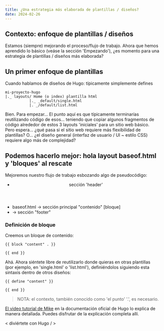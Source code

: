 ```yaml
---
title: ¿Una estrategia más elaborada de plantillas / diseños?
date: 2024-02-26
---
```


## Contexto: enfoque de plantillas / diseños

Estamos (siempre) mejorando el proceso/flujo de trabajo. Ahora que hemos aprendido lo básico (veáse la sección 'Empezando'), ¿es momento para una estrategia de plantillas / diseños más elaborada?

## Un primer enfoque de plantillas

Cuando hablamos de diseños de Hugo: típicamente simplemente defines

```
mi-proyecto-hugo
|._ layouts/ Home (o index) plantilla html
           |._ _default/single.html
           |. _/default/list.html
```

Bien. Para empezar...
El punto aquí es que típicamente terminarías reutilizando código de esos... teniendo que copiar algunos fragmentos de código alrededor de estos 3 layouts 'iniciales' para un sitio web básico.
Pero espera... ¿qué pasa si el sitio web requiere más flexibilidad de plantillas? O... ¿el diseño general (interfaz de usuario / UI ~ estilo CSS) requiere algo más de complejidad?

## Podemos hacerlo mejor: hola layout baseof.html y 'bloques' al rescate

Mejoremos nuestro flujo de trabajo esbozando algo de pseudocódigo:

* <header /> sección 'header'
* baseof.html -> sección principal "contenido"
    [bloque]
* <footer /> -> sección "footer"

### Definición de bloque

Creemos un bloque de contenido:

```
{{ block "content" . }}

{{ end }}
```

Ahá. Ahora siéntete libre de reutilizarlo donde quieras en otras plantillas (por ejemplo, en 'single.html' o 'list.html'), definiéndolos siguiendo esta sintaxis dentro de otros diseños:

```
{{ define "content" }}

{{ end }}
```

> NOTA: el contexto, también conocido como 'el punto' '.', es necesario.

[El video tutorial de Mike](https://gohugo.io/templates/base/) en la documentación oficial de Hugo lo explica de manera detallada. Puedes disfrutar de la explicación completa allí.

< diviértete con Hugo / >
